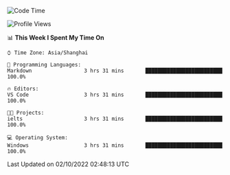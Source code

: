 <!--START_SECTION:waka-->
![Code Time](http://img.shields.io/badge/Code%20Time-203%20hrs%2047%20mins-blue)

![Profile Views](http://img.shields.io/badge/Profile%20Views-0-blue)

📊 **This Week I Spent My Time On** 

```text
⌚︎ Time Zone: Asia/Shanghai

💬 Programming Languages: 
Markdown                 3 hrs 31 mins       █████████████████████████   100.0%

🔥 Editors: 
VS Code                  3 hrs 31 mins       █████████████████████████   100.0%

🐱‍💻 Projects: 
ielts                    3 hrs 31 mins       █████████████████████████   100.0%

💻 Operating System: 
Windows                  3 hrs 31 mins       █████████████████████████   100.0%

```


 Last Updated on 02/10/2022 02:48:13 UTC
<!--END_SECTION:waka-->